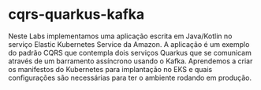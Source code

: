 # cqrs-quarkus-kafka

Neste Labs implementamos uma aplicação escrita em Java/Kotlin no serviço Elastic Kubernetes Service da Amazon. A aplicação é um exemplo do padrão CQRS que contempla dois serviços Quarkus que se comunicam através de um barramento assíncrono usando o Kafka. Aprendemos a criar os manifestos do Kubernetes para implantação no EKS e quais configurações são necessárias para ter o ambiente rodando em produção.
